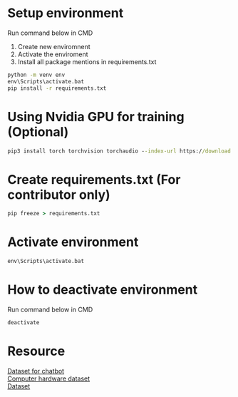 # Setup environment

Run command below in CMD
1. Create new enviromnent
2. Activate the enviroment
3. Install all package mentions in requirements.txt

```cmd
python -m venv env
env\Scripts\activate.bat  
pip install -r requirements.txt
```

# Using Nvidia GPU for training (Optional)
```cmd
pip3 install torch torchvision torchaudio --index-url https://download.pytorch.org/whl/cu121
```

# Create requirements.txt (For contributor only)
```cmd
pip freeze > requirements.txt
```

# Activate environment

```cmd
env\Scripts\activate.bat  
```

# How to deactivate environment

Run command below in CMD

```cmd
deactivate
```


# Resource
[Dataset for chatbot](https://www.kaggle.com/datasets/grafstor/simple-dialogs-for-chatbot?resource=download) <br>
[Computer hardware dataset](https://www.kaggle.com/datasets/dilshaansandhu/general-computer-hardware-dataset/data) <br>
[Dataset](https://github.com/Thavarshan/nesbot/blob/main/intents.json#L2)